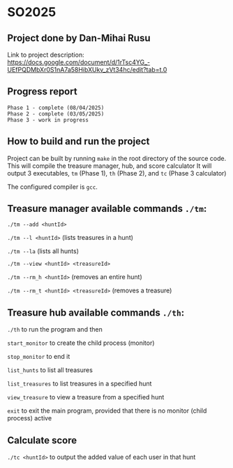 # SO2025

## Project done by Dan-Mihai Rusu
Link to project description:
https://docs.google.com/document/d/1rTsc4YG_-UEfPQDMbXr0S1nA7a58HibXUkv_zVt34hc/edit?tab=t.0
## Progress report

    Phase 1 - complete (08/04/2025)
    Phase 2 - complete (03/05/2025)
    Phase 3 - work in progress

## How to build and run the project

Project can be built by running `make` in the root directory of the source code. This will compile the treasure manager, hub, and score calculator
It will output 3 executables, `tm` (Phase 1), `th` (Phase 2), and `tc` (Phase 3 calculator)

The configured compiler is `gcc`.

## Treasure manager available commands `./tm`:

`./tm --add <huntId>`

`./tm --l <huntId>`                     (lists treasures in a hunt)

`./tm --la`                             (lists all hunts)

`./tm --view <huntId> <treasureId>`

`./tm --rm_h <huntId>`                  (removes an entire hunt)

`./tm --rm_t <huntId> <treasureId>`     (removes a treasure)

## Treasure hub available commands `./th`:

`./th` to run the program and then

`start_monitor`         to create the child process (monitor)

`stop_monitor`          to end it

`list_hunts`            to list all treasures

`list_treasures`        to list treasures in a specified hunt

`view_treasure`         to view a treasure from a specified hunt

`exit`                  to exit the main program, provided that there is no monitor (child process) active

## Calculate score

`./tc <huntId>` to output the added value of each user in that hunt
